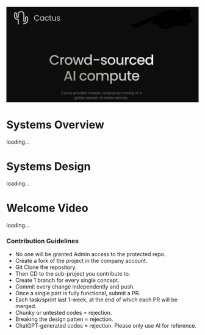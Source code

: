 <p align="center">
  <img src="assets/logoLarge.png" alt="Alt text"/>
</p>

# Systems Overview
loading...

# Systems Design
loading...

# Welcome Video
loading... 

### Contribution Guidelines
- No one will be granted Admin access to the protected repo.
- Create a fork of the project in the company account.
- Git Clone the repository.
- Then CD to the sub-project you contribute to.
- Create 1 branch for every single concept.
- Commit every change independently and push.
- Once a single part is fully functional, submit a PR.
- Each task/sprint last 1-week, at the end of which each PR will be merged.
- Chunky or untested codes = rejection.
- Breaking the design patten = rejection.
- ChatGPT-generated codes = rejection. Please only use AI for reference.